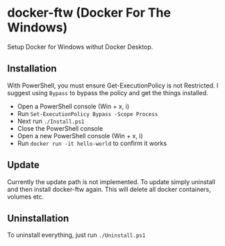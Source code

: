 # docker-ftw (Docker For The Windows)

Setup Docker for Windows withut Docker Desktop.

## Installation 

With PowerShell, you must ensure Get-ExecutionPolicy is not Restricted. 
I suggest using `Bypass` to bypass the policy and get the things installed.

- Open a PowerShell console (Win + x, i)
- Run `Set-ExecutionPolicy Bypass -Scope Process`
- Next run `./Install.ps1`
- Close the PowerShell console
- Open a new PowerShell console (Win + x, i)
- Run `docker run -it hello-world` to confirm it works

## Update

Currently the update path is not implemented. To update simply uninstall and then install docker-ftw again. This will delete all docker containers, volumes etc.

## Uninstallation 

To uninstall everything, just run `./Uninstall.ps1`
